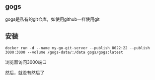 ## gogs
gogs是私有的git仓库，如使用github一样使用git

## 安装
```
docker run -d --name my-go-git-server --publish 8022:22 --publish 3000:3000 --volume /gogs-data/:/data gogs/gogs:latest
```
浏览器访问3000端口

然后，就没有然后了

